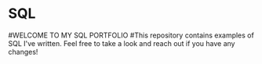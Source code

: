 # SQL
#WELCOME TO MY SQL PORTFOLIO
#This repository contains examples of SQL I've written. Feel free to take a look and reach out if you have any changes!
